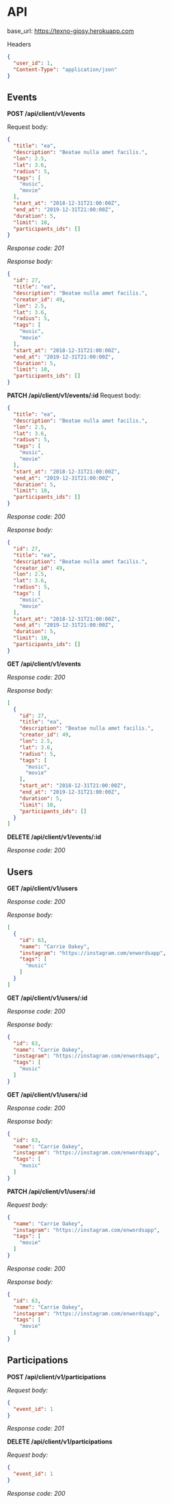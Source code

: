# API
base_url:  https://texno-gipsy.herokuapp.com

Headers
```json
{
  "user_id": 1,
  "Content-Type": "application/json"
}
```

## Events
**POST /api/client/v1/events**

Request body:
```json
{
  "title": "ea",
  "description": "Beatae nulla amet facilis.",
  "lon": 2.5,
  "lat": 3.6,
  "radius": 5,
  "tags": [
    "music",
    "movie"
  ],
  "start_at": "2018-12-31T21:00:00Z",
  "end_at": "2019-12-31T21:00:00Z",
  "duration": 5,
  "limit": 10,
  "participants_ids": []
}
```

*Response code: 201*

*Response body:*
```json
{
  "id": 27,
  "title": "ea",
  "description": "Beatae nulla amet facilis.",
  "creator_id": 49,
  "lon": 2.5,
  "lat": 3.6,
  "radius": 5,
  "tags": [
    "music",
    "movie"
  ],
  "start_at": "2018-12-31T21:00:00Z",
  "end_at": "2019-12-31T21:00:00Z",
  "duration": 5,
  "limit": 10,
  "participants_ids": []
}
```

**PATCH /api/client/v1/events/:id**
Request body:
```json
{
  "title": "ea",
  "description": "Beatae nulla amet facilis.",
  "lon": 2.5,
  "lat": 3.6,
  "radius": 5,
  "tags": [
    "music",
    "movie"
  ],
  "start_at": "2018-12-31T21:00:00Z",
  "end_at": "2019-12-31T21:00:00Z",
  "duration": 5,
  "limit": 10,
  "participants_ids": []
}
```

*Response code: 200*

*Response body:*
```json
{
  "id": 27,
  "title": "ea",
  "description": "Beatae nulla amet facilis.",
  "creator_id": 49,
  "lon": 2.5,
  "lat": 3.6,
  "radius": 5,
  "tags": [
    "music",
    "movie"
  ],
  "start_at": "2018-12-31T21:00:00Z",
  "end_at": "2019-12-31T21:00:00Z",
  "duration": 5,
  "limit": 10,
  "participants_ids": []
}
```

**GET /api/client/v1/events**

*Response code: 200*

*Response body:*
```json
[
  {
    "id": 27,
    "title": "ea",
    "description": "Beatae nulla amet facilis.",
    "creator_id": 49,
    "lon": 2.5,
    "lat": 3.6,
    "radius": 5,
    "tags": [
      "music",
      "movie"
    ],
    "start_at": "2018-12-31T21:00:00Z",
    "end_at": "2019-12-31T21:00:00Z",
    "duration": 5,
    "limit": 10,
    "participants_ids": []
  }
]
```

**DELETE /api/client/v1/events/:id**

*Response code: 200*

## Users

**GET /api/client/v1/users**

*Response code: 200*

*Response body:*
```json
[
  {
    "id": 63,
    "name": "Carrie Oakey",
    "instagram": "https://instagram.com/enwordsapp",
    "tags": [
      "music"
    ]
  }
]
```

**GET /api/client/v1/users/:id**

*Response code: 200*

*Response body:*
```json
{
  "id": 63,
  "name": "Carrie Oakey",
  "instagram": "https://instagram.com/enwordsapp",
  "tags": [
    "music"
  ]
}
```

**GET /api/client/v1/users/:id**

*Response code: 200*

*Response body:*
```json
{
  "id": 63,
  "name": "Carrie Oakey",
  "instagram": "https://instagram.com/enwordsapp",
  "tags": [
    "music"
  ]
}
```

**PATCH /api/client/v1/users/:id**

*Request body:*
```json
{
  "name": "Carrie Oakey",
  "instagram": "https://instagram.com/enwordsapp",
  "tags": [
    "movie"
  ]
}
```
*Response code: 200*

*Response body:*
```json
{
  "id": 63,
  "name": "Carrie Oakey",
  "instagram": "https://instagram.com/enwordsapp",
  "tags": [
    "movie"
  ]
}
```

## Participations

**POST /api/client/v1/participations**

*Request body:*
```json
{
  "event_id": 1
}
```
*Response code: 201*

**DELETE /api/client/v1/participations**

*Request body:*
```json
{
  "event_id": 1
}
```
*Response code: 200*
